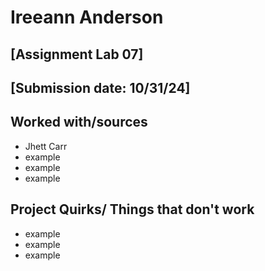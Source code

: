 # Ireeann Anderson
## [Assignment Lab 07]
## [Submission date: 10/31/24]
## Worked with/sources 
* Jhett Carr
* example
* example
* example
## Project Quirks/ Things that don't work
* example
* example
* example
